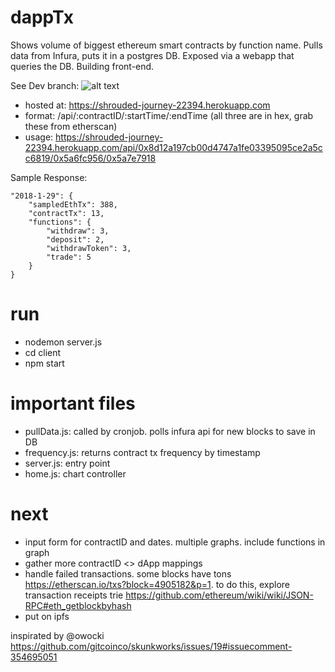 # dappTx

Shows volume of biggest ethereum smart contracts by function name. Pulls data from 
Infura, puts it in a postgres DB. Exposed via a webapp that queries the DB. Building front-end. 

See Dev branch:
![alt text](https://github.com/maxwolff/dappTx/blob/master/example.png "Graphs")


* hosted at: https://shrouded-journey-22394.herokuapp.com
* format: /api/:contractID/:startTime/:endTime (all three are in hex, grab these from etherscan)
* usage: https://shrouded-journey-22394.herokuapp.com/api/0x8d12a197cb00d4747a1fe03395095ce2a5cc6819/0x5a6fc956/0x5a7e7918

Sample Response:
```
"2018-1-29": {
    "sampledEthTx": 388,
    "contractTx": 13,
    "functions": {
        "withdraw": 3,
        "deposit": 2,
        "withdrawToken": 3,
        "trade": 5
    }
}
```
# run 

* nodemon server.js
* cd client
* npm start


# important files

* pullData.js: called by cronjob. polls infura api for new blocks to save in DB
* frequency.js: returns contract tx frequency by timestamp
* server.js: entry point 
* home.js: chart controller


# next

- input form for contractID and dates. multiple graphs. include functions in graph
- gather more contractID <> dApp mappings
- handle failed transactions. some blocks have tons https://etherscan.io/txs?block=4905182&p=1.
    to do this, explore transaction receipts trie https://github.com/ethereum/wiki/wiki/JSON-RPC#eth_getblockbyhash
- put on ipfs

inspirated by @owocki https://github.com/gitcoinco/skunkworks/issues/19#issuecomment-354695051
